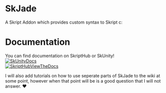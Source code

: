 # SkJade
A Skript Addon which provides custom syntax to Skript c:

# Documentation

You can find documentation on SkriptHub or SkUnity!  
[![SkUnityDocs](https://skunity.com/branding/buttons/get_on_docs_4.png)](https://docs.skunity.com/syntax/search/from:skjade)  
[![SkriptHubViewTheDocs](http://skripthub.net/static/addon/ViewTheDocsButton.png)](http://skripthub.net/docs/?addon=SkJade)

I will also add tutorials on how to use 
seperate parts of SkJade to the wiki at some point, however when that point will be is a good question that I will not
answer. ❤
